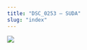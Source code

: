 ```yaml
---
title: "DSC_0253 – SUDA"
slug: "index"
---
```


[![](/wp-content/2015/05/DSC_0253-300x201.jpg)](/wp-content/2015/05/DSC_0253.jpg)